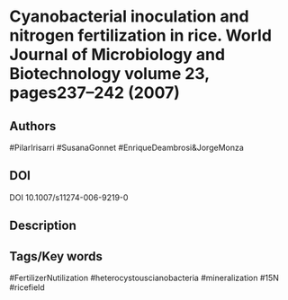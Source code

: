 # Cyanobacterial inoculation and nitrogen fertilization in rice. World Journal of Microbiology and Biotechnology volume 23, pages237–242 (2007)
## Authors
#PilarIrisarri #SusanaGonnet #EnriqueDeambrosi&JorgeMonza 
## DOI
 DOI 10.1007/s11274-006-9219-0
## Description

## Tags/Key words
#FertilizerNutilization #heterocystouscianobacteria #mineralization #15N #ricefield 